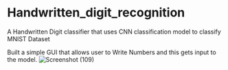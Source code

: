 # Handwritten_digit_recognition

A Handwritten Digit classifier that uses CNN classification model to classify MNIST Dataset

Built a simple GUI that allows user to Write Numbers and this gets input to the model.
![Screenshot (109)](https://user-images.githubusercontent.com/57758789/164933619-2bc12dd2-a5cc-4dcc-9482-7504a904ff4b.png)
